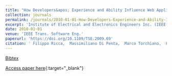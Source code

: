 ```yaml
---
title: "How Developers&apos; Experience and Ability Influence Web Application Comprehension Tasks Supported by UML Stereotypes: A Series of Four Experiments"
collection: journals
permalink: /journals/2010-01-01-How-Developers-Experience-and-Ability-Influence-Web-Application-Comprehension-Tasks-Supported-by-UML-Stereotypes-A-Series-of-Four-Experiments
excerpt: 'Institute of Electrical and Electronics Engineers Inc. (IEEE), Los Alamitos, CA, USA, Scopus ID: 2-s2.0-76749090561, Cited by: 58'
date: 2010-01-01
venue: 'IEEE Trans. Software Eng.'
paperurl: 'https://doi.org/10.1109/TSE.2009.69'
citation: ' Filippo Ricca,  Massimiliano Di Penta,  Marco Torchiano,  Paolo Tonella,  Mariano Ceccato, &quot;How Developers&amp;apos; Experience and Ability Influence Web Application Comprehension Tasks Supported by UML Stereotypes: A Series of Four Experiments.&quot; IEEE Trans. Software Eng., 2010.'
---
```

[Bibtex](https://dblp.org/rec/bib/journals/tse/RiccaPTTC10)

[Access paper here](https://doi.org/10.1109/TSE.2009.69){:target="_blank"}
